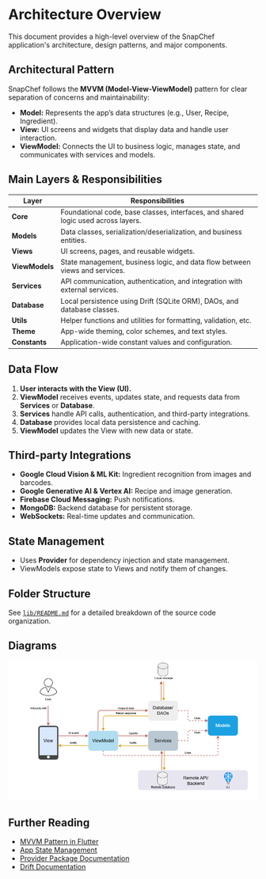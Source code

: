 # Architecture Overview

This document provides a high-level overview of the SnapChef application's architecture, design patterns, and major components.


## Architectural Pattern

SnapChef follows the **MVVM (Model-View-ViewModel)** pattern for clear separation of concerns and maintainability:

- **Model:** Represents the app’s data structures (e.g., User, Recipe, Ingredient).
- **View:** UI screens and widgets that display data and handle user interaction.
- **ViewModel:** Connects the UI to business logic, manages state, and communicates with services and models.


## Main Layers & Responsibilities

| Layer         | Responsibilities                                                                  |
|---------------|-----------------------------------------------------------------------------------|
| **Core**      | Foundational code, base classes, interfaces, and shared logic used across layers. |
| **Models**    | Data classes, serialization/deserialization, and business entities.               |
| **Views**     | UI screens, pages, and reusable widgets.                                          |
| **ViewModels**| State management, business logic, and data flow between views and services.       |
| **Services**  | API communication, authentication, and integration with external services.        |
| **Database**  | Local persistence using Drift (SQLite ORM), DAOs, and database classes.           |
| **Utils**     | Helper functions and utilities for formatting, validation, etc.                   |
| **Theme**     | App-wide theming, color schemes, and text styles.                                 |
| **Constants** | Application-wide constant values and configuration.                               |


## Data Flow

1. **User interacts with the View (UI).**
2. **ViewModel** receives events, updates state, and requests data from **Services** or **Database**.
3. **Services** handle API calls, authentication, and third-party integrations.
4. **Database** provides local data persistence and caching.
5. **ViewModel** updates the View with new data or state.


## Third-party Integrations

- **Google Cloud Vision & ML Kit:** Ingredient recognition from images and barcodes.
- **Google Generative AI & Vertex AI:** Recipe and image generation.
- **Firebase Cloud Messaging:** Push notifications.
- **MongoDB:** Backend database for persistent storage.
- **WebSockets:** Real-time updates and communication.


## State Management

- Uses **Provider** for dependency injection and state management.
- ViewModels expose state to Views and notify them of changes.


## Folder Structure

See [`lib/README.md`](/lib/README.md) for a detailed breakdown of the source code organization.


## Diagrams

![SnapChef Architecture](diagrams/architecture.png)


## Further Reading

- [MVVM Pattern in Flutter](https://docs.flutter.dev/app-architecture/guide)
- [App State Management](https://docs.flutter.dev/development/data-and-backend/state-mgmt/simple)
- [Provider Package Documentation](https://pub.dev/packages/provider)
- [Drift Documentation](https://drift.simonbinder.eu/setup/)
